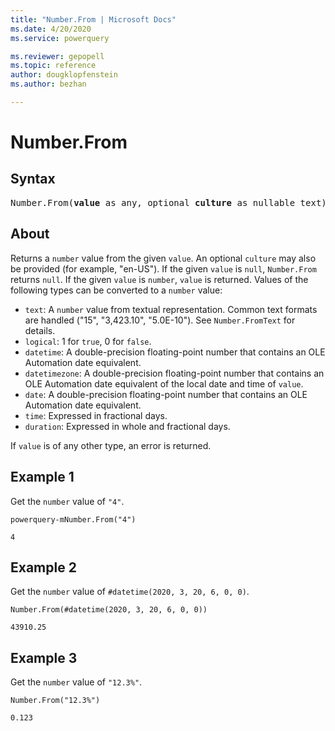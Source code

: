```yaml
---
title: "Number.From | Microsoft Docs"
ms.date: 4/20/2020
ms.service: powerquery

ms.reviewer: gepopell
ms.topic: reference
author: dougklopfenstein
ms.author: bezhan

---
```

# Number.From

## Syntax

<pre>
Number.From(<b>value</b> as any, optional <b>culture</b> as nullable text) as nullable number
</pre>

## About
Returns a `number` value from the given `value`. An optional `culture` may also be provided (for example, "en-US"). If the given `value` is `null`, `Number.From` returns `null`. If the given `value` is `number`, `value` is returned. Values of the following types can be converted to a `number` value: <ul> <li>`text`: A `number` value from textual representation. Common text formats are handled ("15", "3,423.10", "5.0E-10"). See `Number.FromText` for details.</li> <li>`logical`: 1 for `true`, 0 for `false`.</li> <li>`datetime`: A double-precision floating-point number that contains an OLE Automation date equivalent.</li> <li>`datetimezone`: A double-precision floating-point number that contains an OLE Automation date equivalent of the local date and time of `value`.</li> <li>`date`: A double-precision floating-point number that contains an OLE Automation date equivalent.</li> <li>`time`: Expressed in fractional days.</li> <li>`duration`: Expressed in whole and fractional days.</li> </ul> If `value` is of any other type, an error is returned.

## Example 1
Get the `number` value of `"4"`.

```
powerquery-mNumber.From("4")
```

`4`

## Example 2
Get the `number` value of `#datetime(2020, 3, 20, 6, 0, 0)`.

```powerquery-m
Number.From(#datetime(2020, 3, 20, 6, 0, 0))
```

`43910.25`

## Example 3
Get the `number` value of `"12.3%"`.

```powerquery-m
Number.From("12.3%")
```

`0.123`
